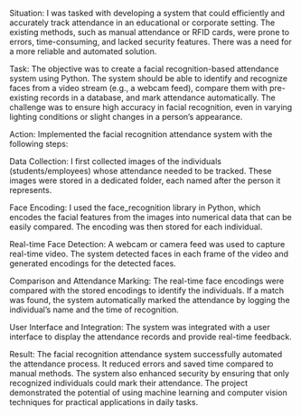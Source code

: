 Situation:
I was tasked with developing a system that could efficiently and accurately track attendance in an educational or corporate setting. The existing methods, such as manual attendance or RFID cards, were prone to errors, time-consuming, and lacked security features. There was a need for a more reliable and automated solution.

Task:
The objective was to create a facial recognition-based attendance system using Python. The system should be able to identify and recognize faces from a video stream (e.g., a webcam feed), compare them with pre-existing records in a database, and mark attendance automatically. The challenge was to ensure high accuracy in facial recognition, even in varying lighting conditions or slight changes in a person’s appearance.

Action:
 Implemented the facial recognition attendance system with the following steps:

Data Collection: I first collected images of the individuals (students/employees) whose attendance needed to be tracked. These images were stored in a dedicated folder, each named after the person it represents.

Face Encoding: I used the face_recognition library in Python, which encodes the facial features from the images into numerical data that can be easily compared. The encoding was then stored for each individual.

Real-time Face Detection: A webcam or camera feed was used to capture real-time video. The system detected faces in each frame of the video and generated encodings for the detected faces.

Comparison and Attendance Marking: The real-time face encodings were compared with the stored encodings to identify the individuals. If a match was found, the system automatically marked the attendance by logging the individual’s name and the time of recognition.

User Interface and Integration: The system was integrated with a user interface to display the attendance records and provide real-time feedback.

Result:
The facial recognition attendance system successfully automated the attendance process. It reduced errors and saved time compared to manual methods. The system also enhanced security by ensuring that only recognized individuals could mark their attendance. The project demonstrated the potential of using machine learning and computer vision techniques for practical applications in daily tasks.

